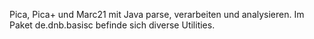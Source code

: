 Pica, Pica+ und Marc21 mit Java parse, verarbeiten und analysieren. Im Paket de.dnb.basisc befinde sich diverse Utilities.
